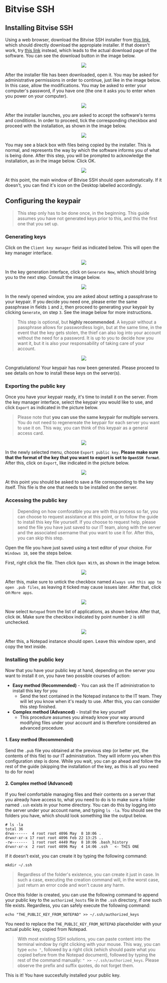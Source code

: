 # Bitvise SSH

## Installing Bitvise SSH

Using a web browser, download the Bitvise SSH installer from [this link](https://dl.bitvise.com/BvSshClient-Inst.exe), which should directly download the appropiate installer. If that doesn't work, try [this link](https://www.bitvise.com/ssh-client-download) instead, which leads to the actual download page of the software. You can see the download button in the image below.

<p>
	<center>
		<img src="assets/download.png"/>
	</center>
</p>

After the installer file has been downloaded, open it. You may be asked for administrative permissions in order to continue, just like in the image below. In this case, allow the modifications. You may be asked to enter your computer's password, if you have one (the one it asks you to enter when you power on your computer).

<p>
	<center>
		<img src="assets/admin.png"/>
	</center>
</p>

After the installer launches, you are asked to accept the software's terms and conditions. In order to proceed, tick the corresponding checkbox and proceed with the installation, as shown in the image below. 

<p>
	<center>
		<img src="assets/installer.png"/>
	</center>
</p>

You may see a black box with files being copied by the installer. This is normal, and represents the way by which the software informs you of what is being done. After this step, you will be prompted to acknowledge the installation, as in the image below. Click OK.

<p>
	<center>
		<img src="assets/installer_ok.png"/>
	</center>
</p>

At this point, the main window of Bitvise SSH should open automatically. If it doesn't, you can find it's icon on the Desktop labelled accordingly.

## Configuring the keypair

> This step only has to be done once, in the beginning. This guide assumes you have not generated keys prior to this, and this the first one that you set up. 

### Generating keys

Click on the `Client key manager` field as indicated below. This will open the key manager interface.

<p>
	<center>
		<img src="assets/bitvise_clientkeymanager.png"/>
	</center>
</p>

In the key generation interface, click on `Generate New`, which should bring you to the next step. Consult the image below. 

<p>
	<center>
		<img src="assets/bitvise_generatekey.png"/>
	</center>
</p>

In the newly opened window, you are asked about setting a passphrase to your keypair. If you decide you need one, please enter the same passphrase in fields `1` and `2`, then proceed to generating your keypair by clicking `Generate`, on step `3`. See the image below for more instructions.

> This step is optional, but **highly recommended**. A keypair without a passphrase allows for passwordless login, but at the same time, in the event that the key gets stolen, the thief can also log into your account without the need for a password. It is up to you to decide how you want it, but it is also your responsability of taking care of your account. 

<p>
	<center>
		<img src="assets/bitvise_keypassphrase.png"/>
	</center>
</p>

Congratiulations! Your keypair has now been generated. Please proceed to see details on how to install these keys on the server(s).

### Exporting the public key

Once you have your keypair ready, it's time to install it on the server. From the key manager interface, select the keypair you would like to use, and click `Export` as indicated in the picture below. 

> Please note that **you can use the same keypair for multiple servers**. You do not need to regenereate the keypair for each server you want to use it on. This way, you can think of this keypair as a general access card. 

<p>
	<center>
		<img src="assets/bitvise_pubkey.png"/>
	</center>
</p>

In the newly selected menu, choose `Export public key`. **Please make sure that the format of the key that you want to export is set to `OpenSSH format`**. After this, click on `Export`, like indicated in the picture below. 

<p>
	<center>
		<img src="assets/bitvise_exportkey.png"/>
	</center>
</p>

At this point you should be asked to save a file corresponding to the key itself. This file is the one that needs to be installed on the server. 

### Accessing the public key

> Depending on how comforatble you are with this process so far, you can choose to request assistance at this point, or to follow the guide to install this key file yourself. If you choose to request help, please send the file you have just saved to our IT team, along with the server and the associated username that you want to use it for. After this, you can skip this step. 

Open the file you have just saved using a text editor of your choice. For `Windows 10`, see the steps below. 

First, right click the file. Then click `Open With`, as shown in the image below. 

<p>
	<center>
		<img src="assets/bitvise_openwith_w10.png"/>
	</center>
</p>

After this, make sure to untick the checkbox named `Always use this app to open .pub files`, as leaving it ticked may cause issues later. After that, click on `More apps`.

<p>
	<center>
		<img src="assets/bitvise_openwith_w10_1.png"/>
	</center>
</p

Now select `Notepad` from the list of applications, as shown below. After that, click `OK`. Make sure the checkbox indicated by point number `2` is still unchecked. 

<p>
	<center>
		<img src="assets/bitvise_openwith_w10_2.png"/>
	</center>
</p

After this, a Notepad instance should open. Leave this window open, and copy the text inside.

### Installing the public key

Now that you have your public key at hand, depending on the server you want to install it on, you have two possible courses of action:

- **Easy method (Recommended)** - You can ask the IT administration to install this key for you
	- Send the text contained in the Notepad instance to the IT team. They will let you know when it's ready to use. After this, you can consider this step finished.
- **Complex method (Advanced)** - Install the key yourself
	- This procedure assumes you already know your way around modifying files under your account and is therefore considered an advanced procedure.

#### 1. Easy method (Recommended)

Send the `.pub` file you obtained at the previous step (or better yet, the contents of this file) to our IT administration. They will inform you when this configuration step is done. While you wait, you can go ahead and follow the rest of the guide (skipping the installation of the key, as this is all you need to do for now)

#### 2. Complex method (Advanced)

If you feel comfortable managing files and their contents on a server that you already have access to, what you need to do is to make sure a folder named `.ssh` exists in your home directory. You can do this by logging into the server under your account name, and typing `ls -la`. You should see the folders you have, which should look something like the output below. 

	# ls -la
	total 36
	drwx------  4 root root 4096 May  8 10:06 .
	drwxr-xr-x 17 root root 4096 Feb 22 13:25 ..
	-rw-------  1 root root 4449 May  8 10:06 .bash_history
	drwxr-xr-x  2 root root 4096 May  4 14:06 .ssh   <- THIS ONE

If it doesn't exist, you can create it by typing the following command:
	
	mkdir ~/.ssh

> Regardless of the folder's existence, you can create it just in case. In such a case, executing the creation command will, in the worst case, just return an error code and won't cause any harm. 

Once this folder is created, you can use the following command to append your public key to the `authorized_hosts` file in the `.ssh` directory, if one such file exists. Regardless, you can safely execute the following command:

	echo "THE_PUBLIC_KEY_FROM_NOTEPAD" >> ~/.ssh/authorized_keys

You need to replace the `THE_PUBLIC_KEY_FROM_NOTEPAD` placeholder with your actual public key, copied from Notepad. 

> With most existing SSH solutions, you can paste content into the terminal window by right clicking with your mouse. This way, you can type `echo "`, followed by a right click (which should paste what you copied before from the Notepad document), followed by typing the rest of the command manually: `" >> ~/.ssh/authorized_keys`. Please observe the prefix and suffix quotes, do not forget them. 

This is it! You have succesfully installed your public key. 

